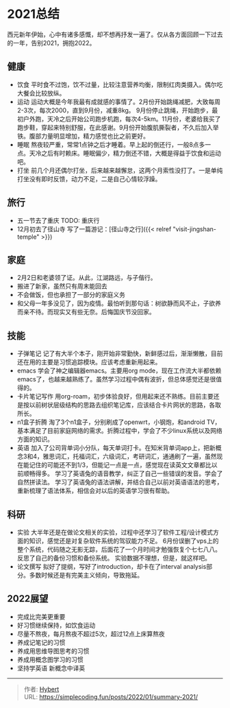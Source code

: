 # 2021总结

西元新年伊始，心中有诸多感慨，却不想再抒发一遍了。仅从各方面回顾一下过去的一年，告别2021，拥抱2022。
## 健康
- 饮食 平时食不过饱，饮不过量，比较注意营养均衡，限制红肉类摄入。偶尔吃大餐会比较放纵。
- 运动 运动大概是今年我最有成就感的事情了。2月份开始跳绳减肥，大致每周2-3次，每次2000，直到9月份，减重8kg。 9月份停止跳绳，开始跑步，最初户外跑，天冷之后开始公司跑步机跑，每次4-5km。11月份，老婆给我买了跑步鞋，穿起来特别舒服，在此感谢。9月份开始腹肌撕裂者，不久后加入举铁。腹部力量明显增加，精力感觉也比之前更好。
- 睡眠 熬夜较严重，常常1点钟之后才睡着。早上起的倒还行，一般8点多一点。天冷之后有时赖床。睡眠偏少，精力倒还不错，大概是得益于饮食和运动吧。
- 打坐 前几个月还偶尔打坐，后来越来越懈怠，这两个月索性没打了。一是单纯打坐没有即时反馈，动力不足，二是自己心情较浮躁。
## 旅行
- 五一节去了重庆 TODO: 重庆行
- 12月初去了径山寺 写了一篇游记：[径山寺之行]({{&lt; relref &#34;visit-jingshan-temple&#34; &gt;}})
## 家庭
- 2月2日和老婆领了证。从此，江湖路远，与子偕行。
- 搬进了新家，虽然只有周末能回去
- 不会做饭，但也承担了一部分的家庭义务
- 和父母一年多没见了，因为疫情。最怕听到那句话：树欲静而风不止，子欲养而亲不待。而现实又有些无奈。后悔国庆节没回家。
## 技能
- 子弹笔记 记了有大半个本子，刚开始非常勤快，新鲜感过后，渐渐懒散，目前还在用的主要是习惯追踪模块。应该考虑重新用起来。
- emacs 学会了神之编辑器emacs。主要用org mode，现在工作流大半都依赖emacs了，也越来越熟练了。虽然学习过程中偶有波折，但总体感觉还是很值得的。
- 卡片笔记写作 用org-roam，初步体验良好，但用起来还不熟练。目前主要还是按以前树状层级结构的思路去组织笔记库，应该结合卡片网状的思路，各取所长。
- n1盒子折腾 淘了3个n1盒子，分别刷成了openwrt，小钢炮，和android TV，基本满足了目前家庭网络的需求。折腾过程中，学会了不少linux系统以及网络方面的知识。
- 英语 加入了公司背单词小分队，每天单词打卡。在知米背单词app上，把新概念3和4，雅思词汇，托福词汇，六级词汇，考研词汇，通通刷了一遍，虽然现在能记住的可能还不到1/3，但能记一点是一点，感觉现在读英文文章都比以前顺畅得多。 学习了英语兔的语音教学，纠正了自己一些错误的发音。学会了自然拼读法。 学习了英语兔的语法讲解，并结合自己以前对英语语法的思考，重新梳理了语法体系，相信会对以后的英语学习很有帮助。
## 科研
- 实验 大半年还是在做论文相关的实验，过程中还学习了软件工程/设计模式方面的知识，感觉还是对复杂软件系统的驾驭能力不足。 6月份误删了vps上的整个系统，代码随之无影无踪，后面花了一个月时间才勉强恢复个七七八八。反思了自己的备份习惯和备份系统。 实验数据不理想，但是，就这样吧。
- 论文撰写 拟好了提纲，写好了introduction，却卡在了interval analysis部分。多数时候还是有完美主义倾向，导致拖延。
## 2022展望
- 完成比完美更重要
- 好习惯继续保持，如饮食运动
- 尽量不熬夜，每月熬夜不超过5次，超过12点上床算熬夜
- 养成记笔记的习惯
- 养成用思维导图思考的习惯
- 养成用概念图学习的习惯
- 坚持学英语 新概念中译英

---

> 作者: [Hybert](https://github.com/wanghuibin0)  
> URL: https://simplecoding.fun/posts/2022/01/summary-2021/  


